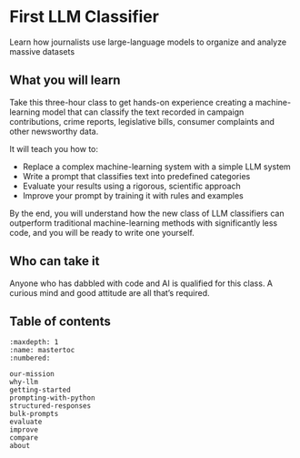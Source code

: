 # First LLM Classifier

Learn how journalists use large-language models to organize and analyze massive datasets

## What you will learn

Take this three-hour class to get hands-on experience creating a machine-learning model that can classify the text recorded in campaign contributions, crime reports, legislative bills, consumer complaints and other newsworthy data.

It will teach you how to:

* Replace a complex machine-learning system with a simple LLM system
* Write a prompt that classifies text into predefined categories
* Evaluate your results using a rigorous, scientific approach
* Improve your prompt by training it with rules and examples

By the end, you will understand how the new class of LLM classifiers can outperform traditional machine-learning methods with significantly less code, and you will be ready to write one yourself.

## Who can take it

Anyone who has dabbled with code and AI is qualified for this class. A curious mind and good attitude are all that’s required.

## Table of contents

```{toctree}
:maxdepth: 1
:name: mastertoc
:numbered:

our-mission
why-llm
getting-started
prompting-with-python
structured-responses
bulk-prompts
evaluate
improve
compare
about
```
